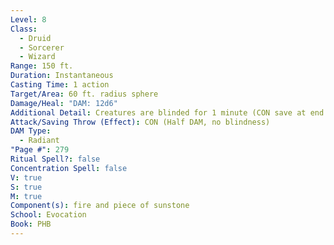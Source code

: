 ```yaml
---
Level: 8
Class:
  - Druid
  - Sorcerer
  - Wizard
Range: 150 ft.
Duration: Instantaneous
Casting Time: 1 action
Target/Area: 60 ft. radius sphere
Damage/Heal: "DAM: 12d6"
Additional Detail: Creatures are blinded for 1 minute (CON save at end of turn to end).
Attack/Saving Throw (Effect): CON (Half DAM, no blindness)
DAM Type:
  - Radiant
"Page #": 279
Ritual Spell?: false
Concentration Spell: false
V: true
S: true
M: true
Component(s): fire and piece of sunstone
School: Evocation
Book: PHB
---
```

